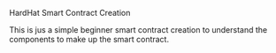 HardHat Smart Contract Creation

This is jus a simple beginner smart contract creation to understand the components to make up the smart contract.
